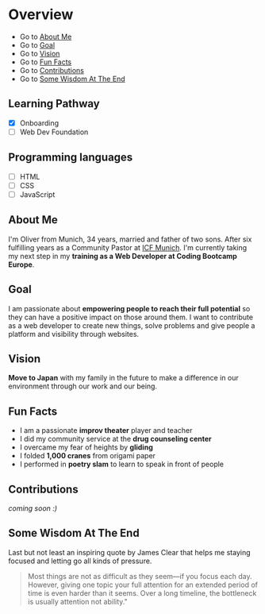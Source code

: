 # Overview
- Go to [About Me](#About-Me)
- Go to [Goal](#Goal)
- Go to [Vision](#Vision)
- Go to [Fun Facts](#Fun-Facts)
- Go to [Contributions](#Contributions)
- Go to [Some Wisdom At The End](#Some-Wisdom-At-The-End)


## Learning Pathway
- [x] Onboarding 
- [ ] Web Dev Foundation 

## Programming languages
- [ ] HTML
- [ ] CSS
- [ ] JavaScript

## About Me
I'm Oliver from Munich, 34 years, married and father of two sons. After six fulfilling years as a Community Pastor at [ICF Munich](https://www.icf-muenchen.de/de/). I'm currently taking my next step in my **training as a Web Developer at Coding Bootcamp Europe**.

## Goal
I am passionate about **empowering people to reach their full potential** so they can have a positive impact on those around them. I want to contribute as a web developer to create new things, solve problems and give people a platform and visibility through websites. 

## Vision
**Move to Japan** with my family in the future to make a difference in our environment through our work and our being. 

## Fun Facts
- I am a passionate **improv theater** player and teacher
- I did my community service at the **drug counseling center** 
- I overcame my fear of heights by **gliding**
- I folded **1,000 cranes** from origami paper
- I performed in **poetry slam** to learn to speak in front of people

## Contributions
_coming soon :)_

## Some Wisdom At The End
Last but not least an inspiring quote by James Clear that helps me staying focused and letting go all kinds of pressure.
> Most things are not as difficult as they seem—if you focus each day. However, giving one topic your full attention for an extended period of time is even harder than it seems. Over a long timeline, the bottleneck is usually attention not ability."
